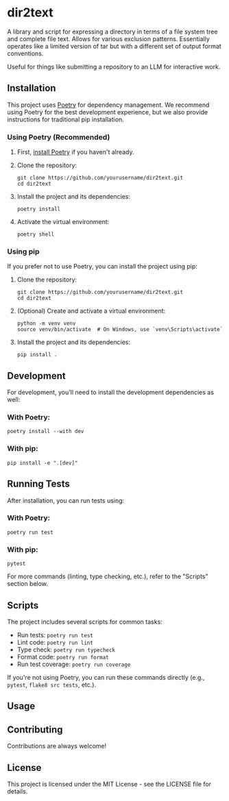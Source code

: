 # dir2text

A library and script for expressing a directory in terms of a file system tree and complete file text. Allows for various exclusion patterns. Essentially operates like a limited version of tar but with a different set of output format conventions.

Useful for things like submitting a repository to an LLM for interactive work.

## Installation

This project uses [Poetry](https://python-poetry.org/) for dependency management. We recommend using Poetry for the best development experience, but we also provide instructions for traditional pip installation.

### Using Poetry (Recommended)

1. First, [install Poetry](https://python-poetry.org/docs/#installation) if you haven't already.

2. Clone the repository:
   ```
   git clone https://github.com/yourusername/dir2text.git
   cd dir2text
   ```

3. Install the project and its dependencies:
   ```
   poetry install
   ```

4. Activate the virtual environment:
   ```
   poetry shell
   ```

### Using pip

If you prefer not to use Poetry, you can install the project using pip:

1. Clone the repository:
   ```
   git clone https://github.com/yourusername/dir2text.git
   cd dir2text
   ```

2. (Optional) Create and activate a virtual environment:
   ```
   python -m venv venv
   source venv/bin/activate  # On Windows, use `venv\Scripts\activate`
   ```

3. Install the project and its dependencies:
   ```
   pip install .
   ```

## Development

For development, you'll need to install the development dependencies as well:

### With Poetry:
```
poetry install --with dev
```

### With pip:
```
pip install -e ".[dev]"
```

## Running Tests

After installation, you can run tests using:

### With Poetry:
```
poetry run test
```

### With pip:
```
pytest
```

For more commands (linting, type checking, etc.), refer to the "Scripts" section below.

## Scripts

The project includes several scripts for common tasks:

- Run tests: `poetry run test`
- Lint code: `poetry run lint`
- Type check: `poetry run typecheck`
- Format code: `poetry run format`
- Run test coverage: `poetry run coverage`

If you're not using Poetry, you can run these commands directly (e.g., `pytest`, `flake8 src tests`, etc.).

## Usage


## Contributing

Contributions are always welcome!

## License

This project is licensed under the MIT License - see the LICENSE file for details.